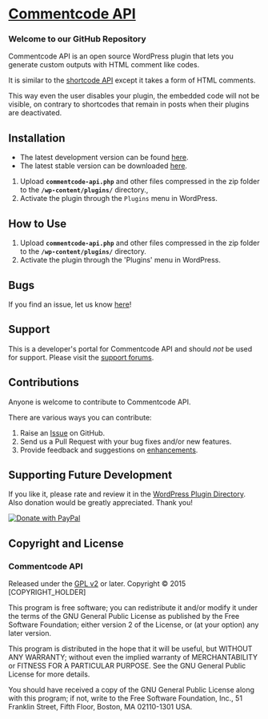 # [Commentcode API](http://wordpress.org/plugins/commentcode-api/) #

### Welcome to our GitHub Repository

Commentcode API is an open source WordPress plugin that lets you generate custom outputs with HTML comment like codes.  

It is similar to the [shortcode API](https://codex.wordpress.org/Shortcode_API) except it takes a form of HTML comments.

This way even the user disables your plugin, the embedded code will not be visible, on contrary to shortcodes that remain in posts when their plugins are deactivated. 


## Installation ##

- The latest development version can be found [here](https://github.com/michaeluno/commentcode-api/branches). 
- The latest stable version can be downloaded [here](http://downloads.wordpress.org/plugin/commentcode-api.latest-stable.zip).

1. Upload **`commentcode-api.php`** and other files compressed in the zip folder to the **`/wp-content/plugins/`** directory.,
2. Activate the plugin through the `Plugins` menu in WordPress.

## How to Use ##

1. Upload **`commentcode-api.php`** and other files compressed in the zip folder to the **`/wp-content/plugins/`** directory.
2. Activate the plugin through the 'Plugins' menu in WordPress.

## Bugs ##
If you find an issue, let us know [here](https://github.com/michaeluno/commentcode-api/issues)!

## Support ##
This is a developer's portal for Commentcode API and should _not_ be used for support. Please visit the [support forums](http://wordpress.org/support/plugin/commentcode-api).

## Contributions ##
Anyone is welcome to contribute to Commentcode API.

There are various ways you can contribute:

1. Raise an [Issue](https://github.com/michaeluno/commentcode-api/issues) on GitHub.
2. Send us a Pull Request with your bug fixes and/or new features.
3. Provide feedback and suggestions on [enhancements](https://github.com/michaeluno/commentcode-api/issues?direction=desc&labels=Enhancement&page=1&sort=created&state=open).

## Supporting Future Development ##

If you like it, please rate and review it in the [WordPress Plugin Directory](http://wordpress.org/support/view/plugin-reviews/commentcode-api?filter=5). Also donation would be greatly appreciated. Thank you!

[![Donate with PayPal](https://www.paypal.com/en_US/i/btn/x-click-but04.gif)](http://en.michaeluno.jp/donate) 

## Copyright and License ##

### Commentcode API ###
Released under the [GPL v2](./LICENSE.txt) or later.
Copyright © 2015 [COPYRIGHT_HOLDER]

This program is free software; you can redistribute it and/or modify
it under the terms of the GNU General Public License as published by
the Free Software Foundation; either version 2 of the License, or
(at your option) any later version.

This program is distributed in the hope that it will be useful,
but WITHOUT ANY WARRANTY; without even the implied warranty of
MERCHANTABILITY or FITNESS FOR A PARTICULAR PURPOSE.  See the
GNU General Public License for more details.

You should have received a copy of the GNU General Public License along
with this program; if not, write to the Free Software Foundation, Inc.,
51 Franklin Street, Fifth Floor, Boston, MA 02110-1301 USA.